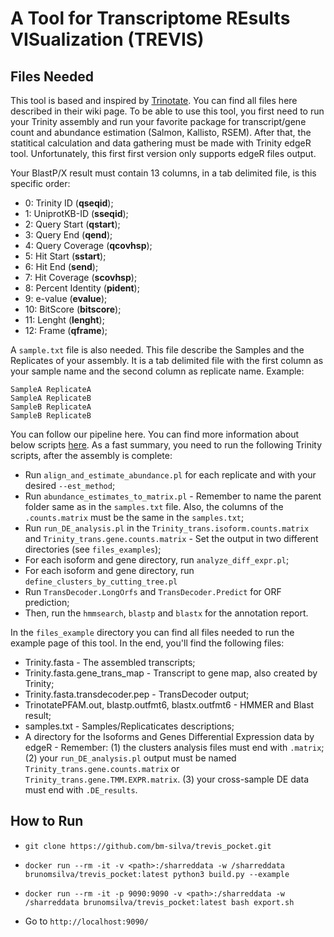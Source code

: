# A Tool for Transcriptome REsults VISualization (TREVIS)
## Files Needed

This tool is based and inspired by [Trinotate](https://github.com/Trinotate/Trinotate.github.io/wiki). You can find all files here described in their wiki page.
To be able to use this tool, you first need to run your Trinity assembly and run your favorite package for transcript/gene count and abundance estimation (Salmon, Kallisto, RSEM). After that, the statitical calculation and data gathering must be made with Trinity edgeR tool. Unfortunately, this first first version only supports edgeR files output.

Your BlastP/X result must contain 13 columns, in a tab delimited file, is this specific order:

* 0: Trinity ID (**qseqid**);
* 1: UniprotKB-ID (**sseqid**);
* 2: Query Start (**qstart**);
* 3: Query End (**qend**);
* 4: Query Coverage (**qcovhsp**);
* 5: Hit Start (**sstart**);
* 6: Hit End (**send**);
* 7: Hit Coverage (**scovhsp**);
* 8: Percent Identity (**pident**);
* 9: e-value (**evalue**);
* 10: BitScore (**bitscore**);
* 11: Lenght (**lenght**);
* 12: Frame (**qframe**);

A `sample.txt` file is also needed. This file describe the Samples and the Replicates of your assembly. It is a tab delimited file with the first column as your sample name and the second column as replicate name. Example:

```
SampleA ReplicateA
SampleA ReplicateB
SampleB ReplicateA
SampleB ReplicateB
```

You can follow our pipeline here. You can find more information about below scripts [here](https://github.com/Trinotate/Trinotate.github.io/wiki/Software-installation-and-data-required). As a fast summary, you need to run the following Trinity scripts, after the assembly is complete:

* Run `align_and_estimate_abundance.pl` for each replicate and with your desired `--est_method`;
* Run `abundance_estimates_to_matrix.pl` - Remember to name the parent folder same as in the `samples.txt` file. Also, the columns of the `.counts.matrix` must be the same in the `samples.txt`;
* Run `run_DE_analysis.pl` in the `Trinity_trans.isoform.counts.matrix` and `Trinity_trans.gene.counts.matrix` - Set the output in two different directories (see `files_examples`);
* For each isoform and gene directory, run `analyze_diff_expr.pl`;
* For each isoform and gene directory, run `define_clusters_by_cutting_tree.pl`
* Run `TransDecoder.LongOrfs` and `TransDecoder.Predict` for ORF prediction;
* Then, run the `hmmsearch`, `blastp` and `blastx` for the annotation report.

In the `files_example` directory you can find all files needed to run the example page of this tool. In the end, you'll find the following files:

* Trinity.fasta - The assembled transcripts;
* Trinity.fasta.gene_trans_map - Transcript to gene map, also created by Trinity;
* Trinity.fasta.transdecoder.pep - TransDecoder output;
* TrinotatePFAM.out, blastp.outfmt6, blastx.outfmt6 - HMMER and Blast result;
* samples.txt - Samples/Replicaticates descriptions;
* A directory for the Isoforms and Genes Differential Expression data by edgeR - Remember: (1) the clusters analysis files must end with `.matrix`; (2) your `run_DE_analysis.pl` output must be named `Trinity_trans.gene.counts.matrix` or `Trinity_trans.gene.TMM.EXPR.matrix`. (3) your cross-sample DE data must end with `.DE_results`.

## How to Run

* `git clone https://github.com/bm-silva/trevis_pocket.git`

* `docker run --rm -it -v <path>:/sharreddata -w /sharreddata brunomsilva/trevis_pocket:latest python3 build.py --example`

* `docker run --rm -it -p 9090:9090 -v <path>:/sharreddata -w /sharreddata brunomsilva/trevis_pocket:latest bash export.sh`

* Go to `http://localhost:9090/`

